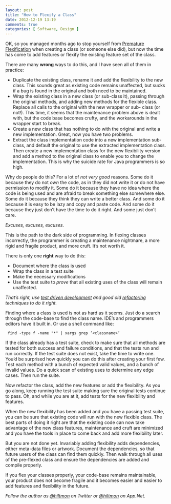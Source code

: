 ```yaml
---
layout: post
title: "How to Flexify a Class"
date: 2012-12-19 13:19
comments: true
categories: [ Software, Design ]
---
```


OK, so you managed months ago to stop yourself from [Premature Flexification](https://hiltmon.com/blog/2012/12/19/premature-flexification/) when creating a class (or someone else did), but now the time has come to add features or flexify the existing feature set of the class.

There are many **wrong** ways to do this, and I have seen all of them in practice:

* Duplicate the existing class, rename it and add the flexibility to the new class. This sounds great as existing code remains unaffected, but sucks if a bug is found in the original and both need to be maintained.
* Wrap the existing class in a new class (or sub-class it), passing through the original methods, and adding new methods for the flexible class. Replace all calls to the original with the new wrapper or sub- class (or not!). This time, it seems that the maintenance problem above is dealt with, but the code base becomes crufty, and the workarounds in the wrapper start to break.
* Create a new class that has nothing to do with the original and write a new implementation. Great, now you have two problems.
* Extract the class implementation code into a new implementation sub-class, and default the original to use the extracted implementation class. Then create a new implementation class for the new flexibility version and add a method to the original class to enable you to change the implementation. This is why the suicide rate for Java programmers is so high.

Why do people do this? For a lot of *not very good* reasons. Some do it because they do not *own* the code, as in they did not write it or do not have permission to modify it. Some do it because they have no idea where the code is being used and are afraid to break something else somewhere else. Some do it because they think they can write a better class. And some do it because it is easy to be lazy and copy and paste code. And some do it because they just don’t have the time to do it right. And some just don’t care.

*Excuses, excuses, excuses.*

This is the path to the dark side of programming. In flexing classes incorrectly, the programmer is creating a maintenance nightmare, a more rigid and fragile product, and more cruft. It’s not worth it.

There is only one **right** way to do this:

* Document where the class is used
* Wrap the class in a test suite
* Make the necessary modifications
* Use the test suite to *prove* that all existing uses of the class will remain unaffected.

*That’s right, use [test driven development](http://en.wikipedia.org/wiki/Test-driven_development) and good old [refactoring](http://en.wikipedia.org/wiki/Code_refactoring) techniques to do it right.*

Finding where a class is used is not as hard as it seems. Just do a search through the code-base to find the class name. IDE’s and programmers editors have it built in. Or use a shell command like:

```
 find -type f -name "*" | xargs grep ‘<classname>’
```

If the class already has a test suite, check to make sure that all methods are tested for both success and failure conditions, and that the tests run and run correctly. If the test suite does not exist, take the time to write one. You’d be surprised how quickly you can do this after creating your first few. Test each method with a bunch of expected valid values, and a bunch of invalid values. Do a quick scan of existing uses to determine any edge cases. Then run the suite.

Now refactor the class, add the new features or add the flexibility. As you go along, keep running the test suite making sure the original tests continue to pass. Oh, and while you are at it, add tests for the new flexibility and features.

When the new flexibility has been added and you have a passing test suite, you can be sure that existing code will run with the new flexible class. The best parts of doing it right are that the existing code can now take advantage of the new class features, maintenance and cruft are minimized and you have the tools in place to come back and add more flexibility later.

But you are not done yet. Invariably adding flexibility adds dependencies, either meta-data files or artwork. Document the dependencies, so that future users of the class can find them quickly. Then walk through all uses of the pre-flexed class and ensure the dependencies are added and compile properly.

If you flex your classes properly, your code-base remains maintainable, your product does not become fragile and it becomes easier and easier to add features and flexibility in the future.

*Follow the author as [@hiltmon](http://twitter.com/hiltmon) on Twitter or [@hiltmon](http://alpha.app.net/hiltmon) on App.Net.*